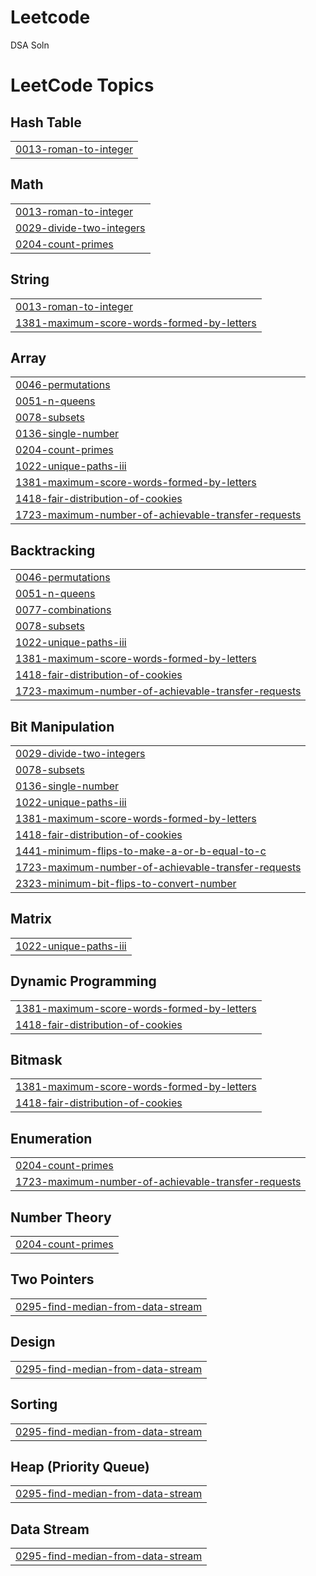 # Leetcode
DSA Soln

<!---LeetCode Topics Start-->
# LeetCode Topics
## Hash Table
|  |
| ------- |
| [0013-roman-to-integer](https://github.com/partthh/Leetcode/tree/master/0013-roman-to-integer) |
## Math
|  |
| ------- |
| [0013-roman-to-integer](https://github.com/partthh/Leetcode/tree/master/0013-roman-to-integer) |
| [0029-divide-two-integers](https://github.com/partthh/Leetcode/tree/master/0029-divide-two-integers) |
| [0204-count-primes](https://github.com/partthh/Leetcode/tree/master/0204-count-primes) |
## String
|  |
| ------- |
| [0013-roman-to-integer](https://github.com/partthh/Leetcode/tree/master/0013-roman-to-integer) |
| [1381-maximum-score-words-formed-by-letters](https://github.com/partthh/Leetcode/tree/master/1381-maximum-score-words-formed-by-letters) |
## Array
|  |
| ------- |
| [0046-permutations](https://github.com/partthh/Leetcode/tree/master/0046-permutations) |
| [0051-n-queens](https://github.com/partthh/Leetcode/tree/master/0051-n-queens) |
| [0078-subsets](https://github.com/partthh/Leetcode/tree/master/0078-subsets) |
| [0136-single-number](https://github.com/partthh/Leetcode/tree/master/0136-single-number) |
| [0204-count-primes](https://github.com/partthh/Leetcode/tree/master/0204-count-primes) |
| [1022-unique-paths-iii](https://github.com/partthh/Leetcode/tree/master/1022-unique-paths-iii) |
| [1381-maximum-score-words-formed-by-letters](https://github.com/partthh/Leetcode/tree/master/1381-maximum-score-words-formed-by-letters) |
| [1418-fair-distribution-of-cookies](https://github.com/partthh/Leetcode/tree/master/1418-fair-distribution-of-cookies) |
| [1723-maximum-number-of-achievable-transfer-requests](https://github.com/partthh/Leetcode/tree/master/1723-maximum-number-of-achievable-transfer-requests) |
## Backtracking
|  |
| ------- |
| [0046-permutations](https://github.com/partthh/Leetcode/tree/master/0046-permutations) |
| [0051-n-queens](https://github.com/partthh/Leetcode/tree/master/0051-n-queens) |
| [0077-combinations](https://github.com/partthh/Leetcode/tree/master/0077-combinations) |
| [0078-subsets](https://github.com/partthh/Leetcode/tree/master/0078-subsets) |
| [1022-unique-paths-iii](https://github.com/partthh/Leetcode/tree/master/1022-unique-paths-iii) |
| [1381-maximum-score-words-formed-by-letters](https://github.com/partthh/Leetcode/tree/master/1381-maximum-score-words-formed-by-letters) |
| [1418-fair-distribution-of-cookies](https://github.com/partthh/Leetcode/tree/master/1418-fair-distribution-of-cookies) |
| [1723-maximum-number-of-achievable-transfer-requests](https://github.com/partthh/Leetcode/tree/master/1723-maximum-number-of-achievable-transfer-requests) |
## Bit Manipulation
|  |
| ------- |
| [0029-divide-two-integers](https://github.com/partthh/Leetcode/tree/master/0029-divide-two-integers) |
| [0078-subsets](https://github.com/partthh/Leetcode/tree/master/0078-subsets) |
| [0136-single-number](https://github.com/partthh/Leetcode/tree/master/0136-single-number) |
| [1022-unique-paths-iii](https://github.com/partthh/Leetcode/tree/master/1022-unique-paths-iii) |
| [1381-maximum-score-words-formed-by-letters](https://github.com/partthh/Leetcode/tree/master/1381-maximum-score-words-formed-by-letters) |
| [1418-fair-distribution-of-cookies](https://github.com/partthh/Leetcode/tree/master/1418-fair-distribution-of-cookies) |
| [1441-minimum-flips-to-make-a-or-b-equal-to-c](https://github.com/partthh/Leetcode/tree/master/1441-minimum-flips-to-make-a-or-b-equal-to-c) |
| [1723-maximum-number-of-achievable-transfer-requests](https://github.com/partthh/Leetcode/tree/master/1723-maximum-number-of-achievable-transfer-requests) |
| [2323-minimum-bit-flips-to-convert-number](https://github.com/partthh/Leetcode/tree/master/2323-minimum-bit-flips-to-convert-number) |
## Matrix
|  |
| ------- |
| [1022-unique-paths-iii](https://github.com/partthh/Leetcode/tree/master/1022-unique-paths-iii) |
## Dynamic Programming
|  |
| ------- |
| [1381-maximum-score-words-formed-by-letters](https://github.com/partthh/Leetcode/tree/master/1381-maximum-score-words-formed-by-letters) |
| [1418-fair-distribution-of-cookies](https://github.com/partthh/Leetcode/tree/master/1418-fair-distribution-of-cookies) |
## Bitmask
|  |
| ------- |
| [1381-maximum-score-words-formed-by-letters](https://github.com/partthh/Leetcode/tree/master/1381-maximum-score-words-formed-by-letters) |
| [1418-fair-distribution-of-cookies](https://github.com/partthh/Leetcode/tree/master/1418-fair-distribution-of-cookies) |
## Enumeration
|  |
| ------- |
| [0204-count-primes](https://github.com/partthh/Leetcode/tree/master/0204-count-primes) |
| [1723-maximum-number-of-achievable-transfer-requests](https://github.com/partthh/Leetcode/tree/master/1723-maximum-number-of-achievable-transfer-requests) |
## Number Theory
|  |
| ------- |
| [0204-count-primes](https://github.com/partthh/Leetcode/tree/master/0204-count-primes) |
## Two Pointers
|  |
| ------- |
| [0295-find-median-from-data-stream](https://github.com/partthh/Leetcode/tree/master/0295-find-median-from-data-stream) |
## Design
|  |
| ------- |
| [0295-find-median-from-data-stream](https://github.com/partthh/Leetcode/tree/master/0295-find-median-from-data-stream) |
## Sorting
|  |
| ------- |
| [0295-find-median-from-data-stream](https://github.com/partthh/Leetcode/tree/master/0295-find-median-from-data-stream) |
## Heap (Priority Queue)
|  |
| ------- |
| [0295-find-median-from-data-stream](https://github.com/partthh/Leetcode/tree/master/0295-find-median-from-data-stream) |
## Data Stream
|  |
| ------- |
| [0295-find-median-from-data-stream](https://github.com/partthh/Leetcode/tree/master/0295-find-median-from-data-stream) |
<!---LeetCode Topics End-->